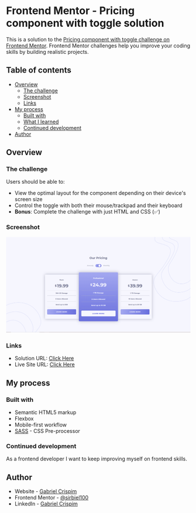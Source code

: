 # Frontend Mentor - Pricing component with toggle solution

This is a solution to the [Pricing component with toggle challenge on Frontend Mentor](https://www.frontendmentor.io/challenges/pricing-component-with-toggle-8vPwRMIC). Frontend Mentor challenges help you improve your coding skills by building realistic projects. 

## Table of contents

- [Overview](#overview)
  - [The challenge](#the-challenge)
  - [Screenshot](#screenshot)
  - [Links](#links)
- [My process](#my-process)
  - [Built with](#built-with)
  - [What I learned](#what-i-learned)
  - [Continued development](#continued-development)
- [Author](#author)

## Overview

### The challenge

Users should be able to:

- View the optimal layout for the component depending on their device's screen size
- Control the toggle with both their mouse/trackpad and their keyboard
- **Bonus**: Complete the challenge with just HTML and CSS (✅)

### Screenshot

![Desktop Preview](src/images/preview.png)


### Links

- Solution URL: [Click Here](https://www.frontendmentor.io/solutions/pricing-component-with-toggle-html-and-scss-only-mmtyov3Exx)
- Live Site URL: [Click Here](sirbiel100.github.io/challenge--26/)

## My process

### Built with

- Semantic HTML5 markup
- Flexbox
- Mobile-first workflow
- [SASS](https://sass-lang.com/) - CSS Pre-processor


### Continued development

As a frontend developer I want to keep improving myself on frontend skills.

## Author

- Website - [Gabriel Crispim](https://gabriel-crispim-portfolio-git-main-sirbiel100.vercel.app/)
- Frontend Mentor - [@sirbiel100](https://www.frontendmentor.io/profile/sirbiel100)
- LinkedIn - [Gabriel Crispim](https://www.linkedin.com/in/gabrielrcrispim/)
